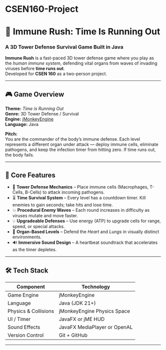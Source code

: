 # CSEN160-Project
# 🧬 Immune Rush: Time Is Running Out

### A 3D Tower Defense Survival Game Built in Java

**Immune Rush** is a fast-paced 3D tower defense game where you play as the *human immune system*, defending vital organs from waves of invading viruses before **time runs out**.  
Developed for **CSEN 160** as a two-person project.

---

## 🎮 Game Overview

**Theme:** *Time is Running Out*  
**Genre:** 3D Tower Defense / Survival  
**Engine:** [jMonkeyEngine](https://jmonkeyengine.org/)  
**Language:** Java  

**Pitch:**  
You are the commander of the body’s immune defense. Each level represents a different organ under attack — deploy immune cells, eliminate pathogens, and keep the infection timer from hitting zero. If time runs out, the body fails.

---

## 🧩 Core Features

- 🦠 **Tower Defense Mechanics** – Place immune cells (Macrophages, T-Cells, B-Cells) to attack incoming pathogens.  
- ⏳ **Time Survival System** – Every level has a countdown timer. Kill enemies to gain seconds; take hits and lose time.  
- 💥 **Procedural Enemy Waves** – Each round increases in difficulty as viruses mutate and move faster.  
- 💡 **Upgradeable Defenses** – Use energy (ATP) to upgrade cells for range, speed, or special attacks.  
- 💫 **Organ-Based Levels** – Defend the *Heart* and *Lungs* in visually distinct environments.  
- 🔊 **Immersive Sound Design** – A heartbeat soundtrack that accelerates as the timer depletes.

---

## 🛠️ Tech Stack

| Component | Technology |
|------------|-------------|
| Game Engine | jMonkeyEngine |
| Language | Java (JDK 21+) |
| Physics & Collisions | jMonkeyEngine Physics Space |
| UI / Timer | JavaFX or jME HUD |
| Sound Effects | JavaFX MediaPlayer or OpenAL |
| Version Control | Git + GitHub |

---
